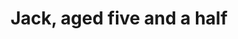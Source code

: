 ---
title: Jack, aged five and a half
playwright: Jake Leonard
student_written: true
season: In House
season_sort: 75
year: "12_13"
period: Autumn
venue:
  - New Theatre Studio A
date_start: 03-12-2012
date_end: 04-12-2012
comment: Think Matt Miller directed this
assets:
  - type: poster
    image: jack_aged_five_and_a_half_poster.jpg
---